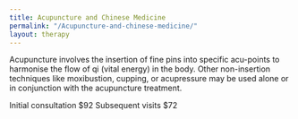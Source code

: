 ```yaml
---
title: Acupuncture and Chinese Medicine
permalink: "/Acupuncture-and-chinese-medicine/"
layout: therapy
---
```


Acupuncture involves the insertion of fine pins into specific acu-points to harmonise the flow of qi (vital energy) in the body. Other non-insertion techniques like moxibustion, cupping, or acupressure may be used alone or in conjunction with the acupuncture treatment.

Initial consultation $92
Subsequent visits $72

<div class='container bg-light my-4 p-4'>
  <healcode-widget data-type="appointments" data-widget-partner="object" data-widget-id="1f3639448a4" data-widget-version="0"></healcode-widget>
</div>
